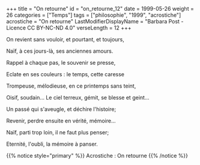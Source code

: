 +++
title = "On retourne"
id = "on_retourne_12"
date = 1999-05-26
weight = 26
categories = ["Temps"]
tags = ["philosophie", "1999", "acrostiche"]
acrostiche = "On retourne"
LastModifierDisplayName = "Barbara Post - Licence CC BY-NC-ND 4.0"
verseLength = 12
+++

On revient sans vouloir, et pourtant, et toujours,

Naïf, à ces jours-là, ses anciennes amours.

Rappel à chaque pas, le souvenir se presse,

Eclate en ses couleurs : le temps, cette caresse

Trompeuse, mélodieuse, en ce printemps sans teint,

Oisif, soudain... Le ciel terreux, gémit, se blesse et geint...

Un passé qui s'aveugle, et déchire l'histoire;

Revenir, perdre ensuite en vérité, mémoire...

Naïf, parti trop loin, il ne faut plus penser;

Eternité, l'oubli, la mémoire à panser.

{{% notice style="primary" %}}
Acrostiche : On retourne
{{% /notice %}}
